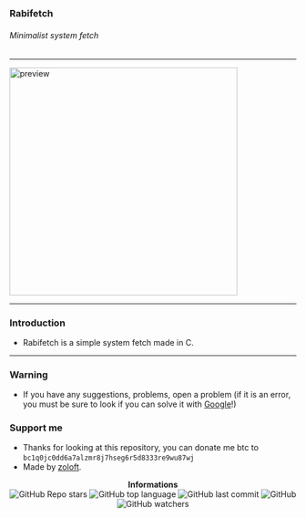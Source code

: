 ## <h3>Rabifetch</h3>

<h6>Minimalist system fetch</h6>

---

<p>
    <img src="https://cdn.discordapp.com/attachments/1175071108144312374/1182013050769899631/image.png?ex=65832670&is=6570b170&hm=7aca700c0f348b7520010c6021a2ee98c1f4ba1678309a038e8ca142291d6ac6&" alt="preview" width="400px"/><br/>
</p>

---

<h3>Introduction</h3>

- Rabifetch is a simple system fetch made in C.

---

<h3>Warning</h3>

- If you have any suggestions, problems, open a problem (if it is an error, you must be sure to look if you can solve it with [Google](https://giybf.com)!)

<h3>Support me</h3>

- Thanks for looking at this repository, you can donate me btc to `bc1q0jc0dd6a7alzmr8j7hseg6r5d8333re9wu87wj`
- Made by [zoloft](https://gitlab.com/imzoloft).

<p align="center">
    <b>Informations</b><br>
    <img alt="GitHub Repo stars" src="https://img.shields.io/github/stars/imzoloft/rabifetch?color=000">
    <img alt="GitHub top language" src="https://img.shields.io/github/languages/top/imzoloft/rabifetch?color=000">
    <img alt="GitHub last commit" src="https://img.shields.io/github/last-commit/imzoloft/rabifetch?color=000">
    <img alt="GitHub" src="https://img.shields.io/github/license/imzoloft/rabifetch?color=000">
    <img alt="GitHub watchers" src="https://img.shields.io/github/watchers/imzoloft/rabifetch?color=000">
</p>
